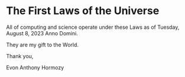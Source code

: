 # The First Laws of the Universe

All of computing and science operate under these Laws as of Tuesday, August 8, 2023 Anno Domini.

They are my gift to the World.

Thank you,

Evon Anthony Hormozy
